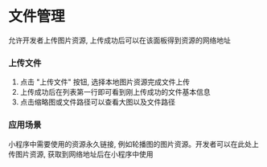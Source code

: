 # 文件管理

允许开发者上传图片资源, 上传成功后可以在该面板得到资源的网络地址

### 上传文件
1. 点击 "上传文件" 按钮, 选择本地图片资源完成文件上传
2. 上传成功后在列表第一行即可看到刚上传成功的文件基本信息
3. 点击缩略图或文件路径可以查看大图以及文件路径

### 应用场景

小程序中需要使用的资源永久链接, 例如轮播图的图片资源。开发者可以在此处上传图片资源, 获取到网络地址后在小程序中使用


